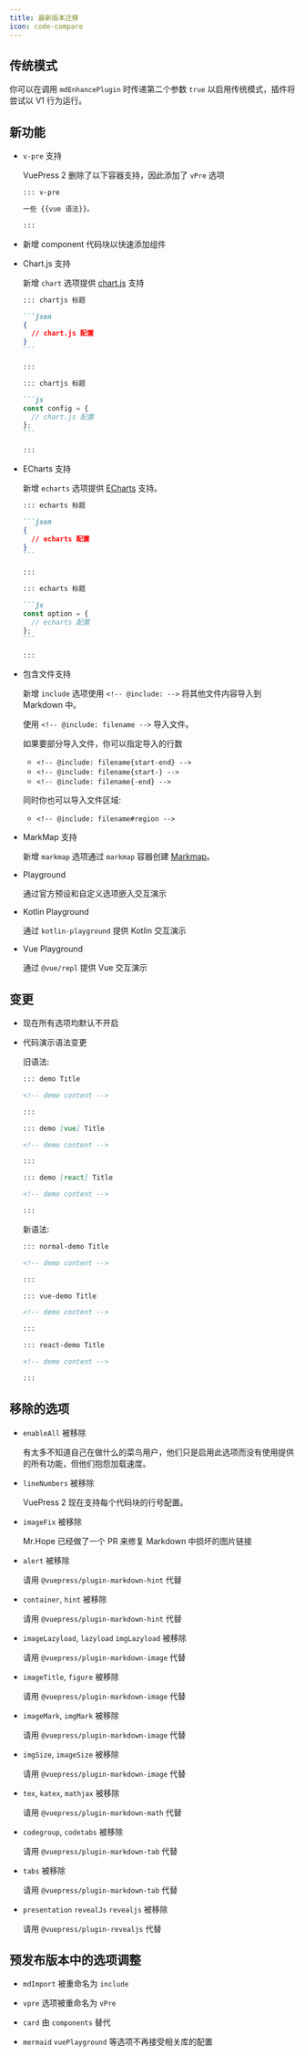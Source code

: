 ```yaml
---
title: 最新版本迁移
icon: code-compare
---
```


## 传统模式 <Badge text="当前默认" />

你可以在调用 `mdEnhancePlugin` 时传递第二个参数 `true` 以启用传统模式，插件将尝试以 V1 行为运行。

## 新功能

- `v-pre` 支持

  VuePress 2 删除了以下容器支持，因此添加了 `vPre` 选项

  ```md
  ::: v-pre

  一些 {{vue 语法}}。

  :::
  ```

- 新增 component 代码块以快速添加组件

- Chart.js 支持

  新增 `chart` 选项提供 [chart.js](https://www.chartjs.org/docs/latest/) 支持

  ````md
  ::: chartjs 标题

  ```json
  {
    // chart.js 配置
  }
  ```

  :::

  ::: chartjs 标题

  ```js
  const config = {
    // chart.js 配置
  };
  ```

  :::
  ````

- ECharts 支持

  新增 `echarts` 选项提供 [ECharts](https://echarts.apache.org/en/index.html) 支持。

  ````md
  ::: echarts 标题

  ```json
  {
    // echarts 配置
  }
  ```

  :::

  ::: echarts 标题

  ```js
  const option = {
    // echarts 配置
  };
  ```

  :::
  ````

- 包含文件支持

  新增 `include` 选项使用 `<!-- @include: -->` 将其他文件内容导入到 Markdown 中。

  使用 `<!-- @include: filename -->` 导入文件。

  如果要部分导入文件，你可以指定导入的行数

  - `<!-- @include: filename{start-end} -->`
  - `<!-- @include: filename{start-} -->`
  - `<!-- @include: filename{-end} -->`

  同时你也可以导入文件区域:

  - `<!-- @include: filename#region -->`

- MarkMap 支持

  新增 `markmap` 选项通过 `markmap` 容器创建 [Markmap](https://markmap.js.org/)。

- Playground

  通过官方预设和自定义选项嵌入交互演示

- Kotlin Playground

  通过 `kotlin-playground` 提供 Kotlin 交互演示

- Vue Playground

  通过 `@vue/repl` 提供 Vue 交互演示

## 变更

- 现在所有选项均默认不开启

- 代码演示语法变更

  旧语法:

  ```md
  ::: demo Title

  <!-- demo content -->

  :::

  ::: demo [vue] Title

  <!-- demo content -->

  :::

  ::: demo [react] Title

  <!-- demo content -->

  :::
  ```

  新语法:

  ```md
  ::: normal-demo Title

  <!-- demo content -->

  :::

  ::: vue-demo Title

  <!-- demo content -->

  :::

  ::: react-demo Title

  <!-- demo content -->

  :::
  ```

## 移除的选项

- `enableAll` 被移除

  有太多不知道自己在做什么的菜鸟用户，他们只是启用此选项而没有使用提供的所有功能，但他们抱怨加载速度。

- `lineNumbers` 被移除

  VuePress 2 现在支持每个代码块的行号配置。

- `imageFix` 被移除

  Mr.Hope 已经做了一个 PR 来修复 Markdown 中损坏的图片链接

- `alert` 被移除

  请用 `@vuepress/plugin-markdown-hint` 代替

- `container`, `hint` 被移除

  请用 `@vuepress/plugin-markdown-hint` 代替

- `imageLazyload`, `lazyload` `imgLazyload` 被移除

  请用 `@vuepress/plugin-markdown-image` 代替

- `imageTitle`, `figure` 被移除

  请用 `@vuepress/plugin-markdown-image` 代替

- `imageMark`, `imgMark` 被移除

  请用 `@vuepress/plugin-markdown-image` 代替

- `imgSize`, `imageSize` 被移除

  请用 `@vuepress/plugin-markdown-image` 代替

- `tex`, `katex`, `mathjax` 被移除

  请用 `@vuepress/plugin-markdown-math` 代替

- `codegroup`, `codetabs` 被移除

  请用 `@vuepress/plugin-markdown-tab` 代替

- `tabs` 被移除

  请用 `@vuepress/plugin-markdown-tab` 代替

- `presentation` `revealJs` `revealjs` 被移除

  请用 `@vuepress/plugin-revealjs` 代替

## 预发布版本中的选项调整

- `mdImport` 被重命名为 `include`

- `vpre` 选项被重命名为 `vPre`

- `card` 由 `components` 替代

- `mermaid` `vuePlayground` 等选项不再接受相关库的配置
